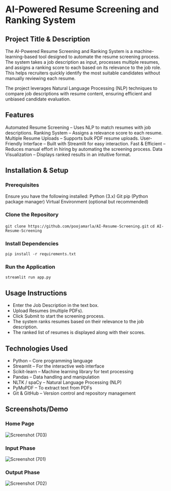 # AI-Powered Resume Screening and Ranking System
## Project Title & Description
The AI-Powered Resume Screening and Ranking System is a machine-learning-based tool designed to automate the resume screening process. The system takes a job description as input, processes multiple resumes, and assigns a ranking score to each based on its relevance to the job role. This helps recruiters quickly identify the most suitable candidates without manually reviewing each resume.

The project leverages Natural Language Processing (NLP) techniques to compare job descriptions with resume content, ensuring efficient and unbiased candidate evaluation.

## Features
Automated Resume Screening – Uses NLP to match resumes with job descriptions.
Ranking System – Assigns a relevance score to each resume.
Multiple Resume Uploads – Supports bulk PDF resume uploads.
User-Friendly Interface – Built with Streamlit for easy interaction.
Fast & Efficient – Reduces manual effort in hiring by automating the screening process.
Data Visualization – Displays ranked results in an intuitive format.

## Installation & Setup
### Prerequisites
Ensure you have the following installed:
Python (3.x)
Git
pip (Python package manager)
Virtual Environment (optional but recommended)
### Clone the Repository
`git clone https://github.com/poojamarla/AI-Resume-Screening.git`
`cd AI-Resume-Screening`
### Install Dependencies
`pip install -r requirements.txt`
###  Run the Application
`streamlit run app.py`

## Usage Instructions
- Enter the Job Description in the text box.
- Upload Resumes (multiple PDFs).
- Click Submit to start the screening process.
- The system ranks resumes based on their relevance to the job description.
- The ranked list of resumes is displayed along with their scores.

## Technologies Used
+ Python – Core programming language
+ Streamlit – For the interactive web interface
+ Scikit-learn – Machine learning library for text processing
+ Pandas – Data handling and manipulation
+ NLTK / spaCy – Natural Language Processing (NLP)
+ PyMuPDF – To extract text from PDFs
+ Git & GitHub – Version control and repository management

## Screenshots/Demo
### Home Page
![Screenshot (703)](https://github.com/user-attachments/assets/87b1b36d-8c32-4ff9-aecc-59cdfa23b364)

### Input Phase
![Screenshot (701)](https://github.com/user-attachments/assets/cf08a174-a528-45c6-a121-2924b6f045ca)

### Output Phase
![Screenshot (702)](https://github.com/user-attachments/assets/462e5257-3896-4458-9df9-e610338a2b79)
